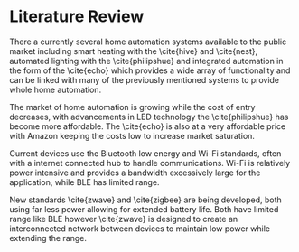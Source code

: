# Literature Review

There a currently several home automation systems available to the public market including smart heating with the \cite{hive} and \cite{nest}, automated lighting with the \cite{philipshue} and integrated automation in the form of the \cite{echo} which provides a wide array of functionality and can be linked with many of the previously mentioned systems to provide whole home automation. 

The market of home automation is growing while the cost of entry decreases, with advancements in LED technology the \cite{philipshue} has become more affordable. The \cite{echo} is also at a very affordable price with Amazon keeping the costs low to increase market saturation. 

Current devices use the Bluetooth low energy and Wi-Fi standards, often with a internet connected hub to handle communications. Wi-Fi is relatively power intensive and provides a bandwidth excessively large for the application, while BLE has limited range. 

New standards \cite{zwave} and \cite{zigbee} are being developed, both using far less power allowing for extended battery life. Both have limited range like BLE however \cite{zwave} is designed to create an interconnected network between devices to maintain low power while extending the range.
